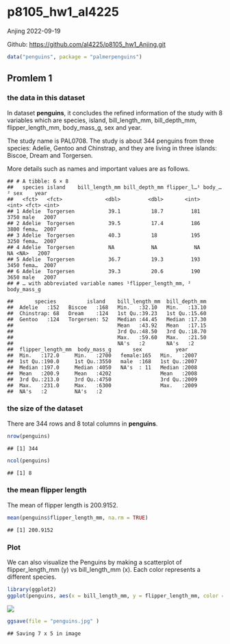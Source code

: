 p8105_hw1_al4225
================
Anjing
2022-09-19

Github: <https://github.com/al4225/p8105_hw1_Anjing.git>

``` r
data("penguins", package = "palmerpenguins")
```

## Promlem 1

### the data in this dataset

In dataset **penguins**, it concludes the refined information of the
study with 8 variables which are species, island, bill_length_mm,
bill_depth_mm, flipper_length_mm, body_mass_g, sex and year.

The study name is PAL0708. The study is about 344 penguins from three
species: Adelie, Gentoo and Chinstrap, and they are living in three
islands: Biscoe, Dream and Torgersen.

More details such as names and important values are as follows.

    ## # A tibble: 6 × 8
    ##   species island    bill_length_mm bill_depth_mm flipper_l…¹ body_…² sex    year
    ##   <fct>   <fct>              <dbl>         <dbl>       <int>   <int> <fct> <int>
    ## 1 Adelie  Torgersen           39.1          18.7         181    3750 male   2007
    ## 2 Adelie  Torgersen           39.5          17.4         186    3800 fema…  2007
    ## 3 Adelie  Torgersen           40.3          18           195    3250 fema…  2007
    ## 4 Adelie  Torgersen           NA            NA            NA      NA <NA>   2007
    ## 5 Adelie  Torgersen           36.7          19.3         193    3450 fema…  2007
    ## 6 Adelie  Torgersen           39.3          20.6         190    3650 male   2007
    ## # … with abbreviated variable names ¹​flipper_length_mm, ²​body_mass_g

    ##       species          island    bill_length_mm  bill_depth_mm  
    ##  Adelie   :152   Biscoe   :168   Min.   :32.10   Min.   :13.10  
    ##  Chinstrap: 68   Dream    :124   1st Qu.:39.23   1st Qu.:15.60  
    ##  Gentoo   :124   Torgersen: 52   Median :44.45   Median :17.30  
    ##                                  Mean   :43.92   Mean   :17.15  
    ##                                  3rd Qu.:48.50   3rd Qu.:18.70  
    ##                                  Max.   :59.60   Max.   :21.50  
    ##                                  NA's   :2       NA's   :2      
    ##  flipper_length_mm  body_mass_g       sex           year     
    ##  Min.   :172.0     Min.   :2700   female:165   Min.   :2007  
    ##  1st Qu.:190.0     1st Qu.:3550   male  :168   1st Qu.:2007  
    ##  Median :197.0     Median :4050   NA's  : 11   Median :2008  
    ##  Mean   :200.9     Mean   :4202                Mean   :2008  
    ##  3rd Qu.:213.0     3rd Qu.:4750                3rd Qu.:2009  
    ##  Max.   :231.0     Max.   :6300                Max.   :2009  
    ##  NA's   :2         NA's   :2

### the size of the dataset

There are 344 rows and 8 total columns in **penguins**.

``` r
nrow(penguins)
```

    ## [1] 344

``` r
ncol(penguins)
```

    ## [1] 8

### the mean flipper length

The mean of flipper length is 200.9152.

``` r
mean(penguins$flipper_length_mm, na.rm = TRUE)
```

    ## [1] 200.9152

### Plot

We can also visualize the Penguins by making a scatterplot of
flipper_length_mm (y) vs bill_length_mm (x). Each color represents a
different species.

``` r
library(ggplot2)
ggplot(penguins, aes(x = bill_length_mm, y = flipper_length_mm, color = species)) + geom_point()
```

![](p8105_hw1_al4225_files/figure-gfm/plot-1.png)<!-- -->

``` r
ggsave(file = "penguins.jpg" )
```

    ## Saving 7 x 5 in image
